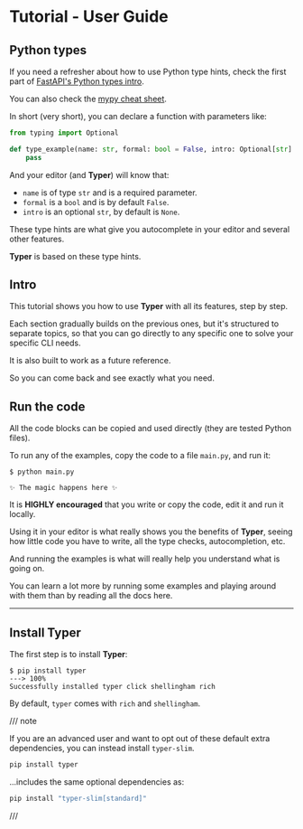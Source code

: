 # Tutorial - User Guide

## Python types

If you need a refresher about how to use Python type hints, check the first part of <a href="https://fastapi.tiangolo.com/python-types/" class="external-link" target="_blank">FastAPI's Python types intro</a>.

You can also check the <a href="https://mypy.readthedocs.io/en/latest/cheat_sheet_py3.html" class="external-link" target="_blank">mypy cheat sheet</a>.

In short (very short), you can declare a function with parameters like:

```Python
from typing import Optional

def type_example(name: str, formal: bool = False, intro: Optional[str] = None):
    pass
```

And your editor (and **Typer**) will know that:

* `name` is of type `str` and is a required parameter.
* `formal` is a `bool` and is by default `False`.
* `intro` is an optional `str`, by default is `None`.

These type hints are what give you autocomplete in your editor and several other features.

**Typer** is based on these type hints.

## Intro

This tutorial shows you how to use **Typer** with all its features, step by step.

Each section gradually builds on the previous ones, but it's structured to separate topics, so that you can go directly to any specific one to solve your specific CLI needs.

It is also built to work as a future reference.

So you can come back and see exactly what you need.

## Run the code

All the code blocks can be copied and used directly (they are tested Python files).

To run any of the examples, copy the code to a file `main.py`, and run it:

<div class="termy">

```console
$ python main.py

✨ The magic happens here ✨
```

</div>

It is **HIGHLY encouraged** that you write or copy the code, edit it and run it locally.

Using it in your editor is what really shows you the benefits of **Typer**, seeing how little code you have to write, all the type checks, autocompletion, etc.

And running the examples is what will really help you understand what is going on.

You can learn a lot more by running some examples and playing around with them than by reading all the docs here.

---

## Install **Typer**

The first step is to install **Typer**:

<div class="termy">

```console
$ pip install typer
---> 100%
Successfully installed typer click shellingham rich
```

</div>

By default, `typer` comes with `rich` and `shellingham`.

/// note

If you are an advanced user and want to opt out of these default extra dependencies, you can instead install `typer-slim`.

```bash
pip install typer
```

...includes the same optional dependencies as:

```bash
pip install "typer-slim[standard]"
```

///

